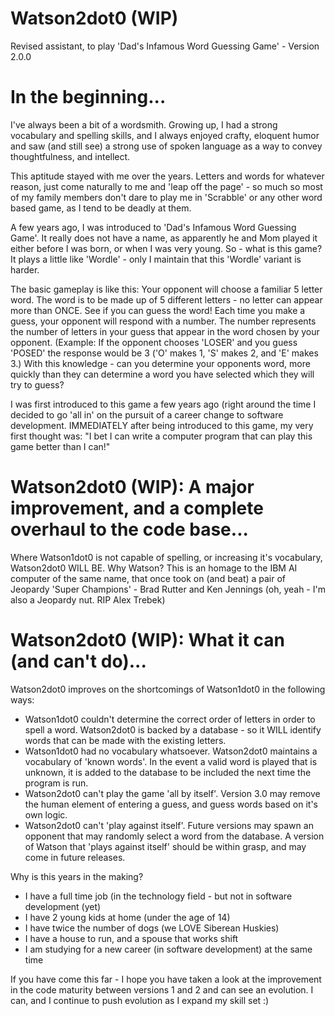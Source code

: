 # Watson2dot0 (WIP)
Revised assistant, to play 'Dad's Infamous Word Guessing Game' - Version 2.0.0

# In the beginning...
I've always been a bit of a wordsmith. Growing up, I had a strong vocabulary and spelling skills, and I always enjoyed crafty, eloquent humor and saw (and still see) a strong use of spoken language as a way to convey thoughtfulness, and intellect.

This aptitude stayed with me over the years. Letters and words for whatever reason, just come naturally to me and 'leap off the page' - so much so most of my family members don't dare to play me in 'Scrabble' or any other word based game, as I tend to be deadly at them.

A few years ago, I was introduced to 'Dad's Infamous Word Guessing Game'. It really does not have a name, as apparently he and Mom played it either before I was born, or when I was very young. So - what is this game? It plays a little like 'Wordle' - only I maintain that this 'Wordle' variant is harder.

The basic gameplay is like this: Your opponent will choose a familiar 5 letter word. The word is to be made up of 5 different letters - no letter can appear more than ONCE.  See if you can guess the word! Each time you make a guess, your opponent will respond with a number. The number represents the number of letters in your guess that appear in the word chosen by your opponent.  (Example: If the opponent chooses 'LOSER' and you guess 'POSED' the response would be 3 ('O' makes 1, 'S' makes 2, and 'E' makes 3.) With this knowledge - can you determine your opponents word, more quickly than they can determine a word you have selected which they will try to guess?

I was first introduced to this game a few years ago (right around the time I decided to go 'all in' on the pursuit of a career change to software development. IMMEDIATELY after being introduced to this game, my very first thought was: "I bet I can write a computer program that can play this game better than I can!"

# Watson2dot0 (WIP): A major improvement, and a complete overhaul to the code base...
Where Watson1dot0 is not capable of spelling, or increasing it's vocabulary, Watson2dot0 WILL BE. Why Watson? This is an homage to the IBM AI computer of the same name, that once took on (and beat) a pair of Jeopardy 'Super Champions' - Brad Rutter and Ken Jennings (oh, yeah - I'm also a Jeopardy nut. RIP Alex Trebek)

# Watson2dot0 (WIP): What it can (and can't do)...
Watson2dot0 improves on the shortcomings of Watson1dot0 in the following ways:
 - Watson1dot0 couldn't determine the correct order of letters in order to spell a word.  Watson2dot0 is backed by a database - so it WILL identify words that can be made with the existing letters.  
 - Watson1dot0 had no vocabulary whatsoever.  Watson2dot0 maintains a vocabulary of 'known words'.  In the event a valid word is played that is unknown, it is added to the database to be included the next time the program is run.  
 - Watson2dot0 can't play the game 'all by itself'.  Version 3.0 may remove the human element of entering a guess, and guess words based on it's own logic.  
 - Watson2dot0 can't 'play against itself'.  Future versions may spawn an opponent that may randomly select a word from the database.  A version of Watson that 'plays against itself' should be within grasp, and may come in future releases.  

Why is this years in the making?
 - I have a full time job (in the technology field - but not in software development (yet)
 - I have 2 young kids at home (under the age of 14)
 - I have twice the number of dogs (we LOVE Siberean Huskies)
 - I have a house to run, and a spouse that works shift
 - I am studying for a new career (in software development) at the same time
 
 If you have come this far - I hope you have taken a look at the improvement in the code maturity between versions 1 and 2 and can see an evolution.  I can, and I continue to push evolution as I expand my skill set :)
